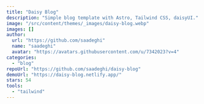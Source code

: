 ```yaml
---
title: "Daisy Blog"
description: "Simple blog template with Astro, Tailwind CSS, daisyUI."
image: "/src/content/themes/_images/daisy-blog.webp"
images: []
author:
  url: "https://github.com/saadeghi"
  name: "saadeghi"
  avatar: "https://avatars.githubusercontent.com/u/7342023?v=4"
categories:
  - "blog"
repoUrl: "https://github.com/saadeghi/daisy-blog"
demoUrl: "https://daisy-blog.netlify.app/"
stars: 54
tools:
  - "tailwind"
---
```

